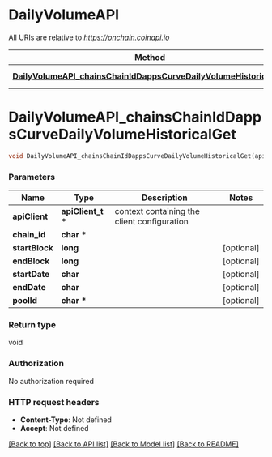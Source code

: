 # DailyVolumeAPI

All URIs are relative to *https://onchain.coinapi.io*

Method | HTTP request | Description
------------- | ------------- | -------------
[**DailyVolumeAPI_chainsChainIdDappsCurveDailyVolumeHistoricalGet**](DailyVolumeAPI.md#DailyVolumeAPI_chainsChainIdDappsCurveDailyVolumeHistoricalGet) | **GET** /chains/{chain_id}/dapps/curve/dailyVolume/historical | 


# **DailyVolumeAPI_chainsChainIdDappsCurveDailyVolumeHistoricalGet**
```c
void DailyVolumeAPI_chainsChainIdDappsCurveDailyVolumeHistoricalGet(apiClient_t *apiClient, char * chain_id, long startBlock, long endBlock, char startDate, char endDate, char * poolId);
```

### Parameters
Name | Type | Description  | Notes
------------- | ------------- | ------------- | -------------
**apiClient** | **apiClient_t \*** | context containing the client configuration |
**chain_id** | **char \*** |  | 
**startBlock** | **long** |  | [optional] 
**endBlock** | **long** |  | [optional] 
**startDate** | **char** |  | [optional] 
**endDate** | **char** |  | [optional] 
**poolId** | **char \*** |  | [optional] 

### Return type

void

### Authorization

No authorization required

### HTTP request headers

 - **Content-Type**: Not defined
 - **Accept**: Not defined

[[Back to top]](#) [[Back to API list]](../README.md#documentation-for-api-endpoints) [[Back to Model list]](../README.md#documentation-for-models) [[Back to README]](../README.md)

